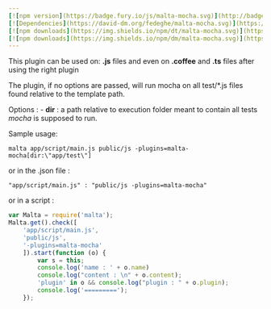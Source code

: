 ```yaml
---
[![npm version](https://badge.fury.io/js/malta-mocha.svg)](http://badge.fury.io/js/malta-mocha)
[![Dependencies](https://david-dm.org/fedeghe/malta-mocha.svg)](https://david-dm.org/fedeghe/malta-mocha)
[![npm downloads](https://img.shields.io/npm/dt/malta-mocha.svg)](https://npmjs.org/package/malta-mocha)
[![npm downloads](https://img.shields.io/npm/dm/malta-mocha.svg)](https://npmjs.org/package/malta-mocha)  
---  
```


This plugin can be used on: **.js** files and even on **.coffee** and **.ts** files after using the right plugin  

The plugin, if no options are passed, will run mocha on all test/*.js files found relative to the template path.  

Options : 
    - **dir** : a path relative to execution folder meant to contain all tests _mocha_ is supposed to run.  

Sample usage:  
```
malta app/script/main.js public/js -plugins=malta-mocha[dir:\"app/test\"]
```
or in the .json file :  
```
"app/script/main.js" : "public/js -plugins=malta-mocha"
```
or in a script :  
``` js
var Malta = require('malta');
Malta.get().check([
    'app/script/main.js',
    'public/js',
    '-plugins=malta-mocha'
    ]).start(function (o) {
        var s = this;
        console.log('name : ' + o.name)
        console.log("content : \n" + o.content);
        'plugin' in o && console.log("plugin : " + o.plugin);
        console.log('=========');
    });
```

